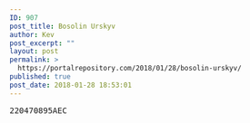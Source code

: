 ```yaml
---
ID: 907
post_title: Bosolin Urskyv
author: Kev
post_excerpt: ""
layout: post
permalink: >
  https://portalrepository.com/2018/01/28/bosolin-urskyv/
published: true
post_date: 2018-01-28 18:53:01
---
```

<pre>220470895AEC</pre>